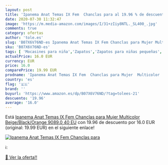 ```yaml
---
layout: post
title: 'Ipanema Anat Temas IX Fem  Chanclas para al 19.96 % de descuento'
date: 2020-07-30 11:32:47
image: 'https://m.media-amazon.com/images/I/31+zIiy8NTL._SL400_.jpg'
comments: true
category: ofertas
author: 'tole.es'
slug: 'B07X6V76ND-es Ipanema Anat Temas IX Fem Chanclas para Mujer Multicolor...'
sku: 'B07X6V76ND-es'
tags: [ 'Mocasines para niña','Zapatos','Zapatos para niñas pequeñas','Zapatos y complementos','chanclas', ]
actualPrice: 16.0 EUR
currency: EUR
price: 16.0
comparePrice: 19.99 EUR
prodname: 'Ipanema Anat Temas IX Fem  Chanclas para Mujer  Multicolor  Beige/Black/Orange 9089.0   40 EU'
country: 'es'
flag: '🇪🇸'
brand: ''
buyurl: 'https://www.amazon.es/dp/B07X6V76ND/?tag=tolees-21'
descuento: '19.96'
average: '16.0'
---
```


Está [Ipanema Anat Temas IX Fem  Chanclas para Mujer  Multicolor  Beige/Black/Orange 9089.0   40 EU](https://www.amazon.es/dp/B07X6V76ND/?tag=tolees-21) con 19.96 de descuento por 16.0 EUR (original: 19.99 EUR) en el siguiente enlace!

[![Ipanema Anat Temas IX Fem  Chanclas para](https://m.media-amazon.com/images/I/31+zIiy8NTL._SL400_.jpg)](https://www.amazon.es/dp/B07X6V76ND/?tag=tolees-21)

ℹ️:


[🛒 Ver la oferta!!](https://www.amazon.es/dp/B07X6V76ND/?tag=tolees-21)
